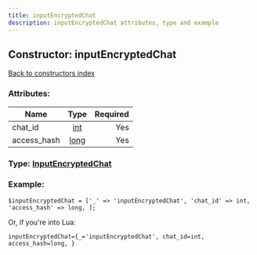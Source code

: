 ```yaml
---
title: inputEncryptedChat
description: inputEncryptedChat attributes, type and example
---
```

## Constructor: inputEncryptedChat  
[Back to constructors index](index.md)



### Attributes:

| Name     |    Type       | Required |
|----------|:-------------:|---------:|
|chat\_id|[int](../types/int.md) | Yes|
|access\_hash|[long](../types/long.md) | Yes|



### Type: [InputEncryptedChat](../types/InputEncryptedChat.md)


### Example:

```
$inputEncryptedChat = ['_' => 'inputEncryptedChat', 'chat_id' => int, 'access_hash' => long, ];
```  

Or, if you're into Lua:  


```
inputEncryptedChat={_='inputEncryptedChat', chat_id=int, access_hash=long, }

```


